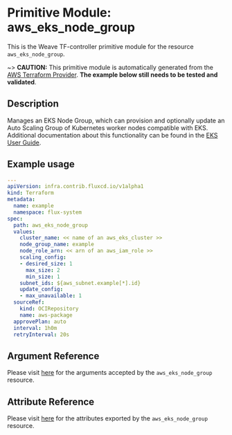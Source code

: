 
# Primitive Module: aws_eks_node_group

This is the Weave TF-controller primitive module for the resource `aws_eks_node_group`.

~> **CAUTION:** This primitive module is automatically generated from the [AWS Terraform Provider](https://registry.terraform.io/providers/hashicorp/aws/latest/docs/resources/eks_node_group). **The example below still needs to be tested and validated**.

## Description

Manages an EKS Node Group, which can provision and optionally update an Auto Scaling Group of Kubernetes worker nodes compatible with EKS. Additional documentation about this functionality can be found in the [EKS User Guide](https://docs.aws.amazon.com/eks/latest/userguide/managed-node-groups.html).

## Example usage

```yaml
---
apiVersion: infra.contrib.fluxcd.io/v1alpha1
kind: Terraform
metadata:
  name: example
  namespace: flux-system
spec:
  path: aws_eks_node_group
  values:
    cluster_name: << name of an aws_eks_cluster >>
    node_group_name: example
    node_role_arn: << arn of an aws_iam_role >>
    scaling_config:
    - desired_size: 1
      max_size: 2
      min_size: 1
    subnet_ids: ${aws_subnet.example[*].id}
    update_config:
    - max_unavailable: 1
  sourceRef:
    kind: OCIRepository
    name: aws-package
  approvePlan: auto
  interval: 1h0m
  retryInterval: 20s
```

## Argument Reference

Please visit [here](https://registry.terraform.io/providers/hashicorp/aws/latest/docs/resources/eks_node_group#argument-reference) for the arguments accepted by the `aws_eks_node_group` resource.

## Attribute Reference

Please visit [here](https://registry.terraform.io/providers/hashicorp/aws/latest/docs/resources/eks_node_group#attributes-reference) for the attributes exported by the `aws_eks_node_group` resource.
